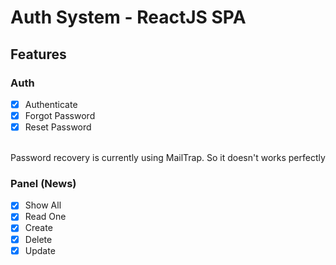 # Auth System - ReactJS SPA

## Features

### Auth

- [x] Authenticate
- [x] Forgot Password
- [x] Reset Password
<br>
Password recovery is currently using MailTrap. So it doesn't works perfectly
<br>

### Panel (News)
- [x] Show All
- [x] Read One
- [x] Create
- [x] Delete
- [x] Update
